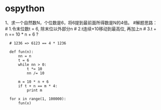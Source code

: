 # ospython

1、求一个自然数N，个位数是6，将6提到最前面所得数是N的4倍。
        #解题思路：
      #   1.令末位数t = 6, 除末位以外部分n
      #   2.t连续×10移动到最高位, 再加上n
      #   3.t + n == 10 * n + 6 ?

      # 1236 => 6123 == 4 * 1236

      def fun(n):
          nn = n
          t = 6
          while nn > 0:
              t *= 10
              nn /= 10

          m = 10 * n + 6
          if t + n == m * 4:
              print m

      for x in range(1, 100000):
          fun(x)
